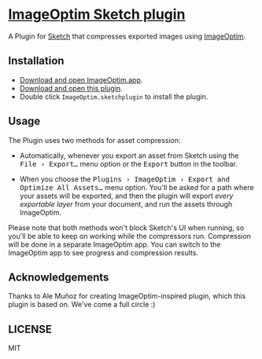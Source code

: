 # [ImageOptim Sketch plugin](https://imageoptim.com/sketch)

A Plugin for [Sketch](https://www.sketchapp.com/) that compresses exported images using [ImageOptim](https://imageoptim.com/mac).

## Installation

- [Download and open ImageOptim.app](https://imageoptim.com/mac).
- [Download and open this plugin](dist/ImageOptim.sketchplugin.zip?raw=true).
- Double click `ImageOptim.sketchplugin` to install the plugin.

## Usage

The Plugin uses two methods for asset compression:

- Automatically, whenever you export an asset from Sketch using the <samp>File › Export…</samp> menu option or the <samp>Export</samp> button in the toolbar.

- When you choose the <samp>Plugins › ImageOptim › Export and Optimize All Assets…</samp> menu option. You'll be asked for a path where your assets will be exported, and then the plugin will export *every exportable layer* from your document, and run the assets through ImageOptim.

Please note that both methods won't block Sketch's UI when running, so you'll be able to keep on working while the compressors run. Compression will be done in a separate ImageOptim app. You can switch to the ImageOptim app to see progress and compression results.

## Acknowledgements

Thanks to Ale Muñoz for creating ImageOptim-inspired plugin, which this plugin is based on. We've come a full circle :)

## LICENSE

MIT

